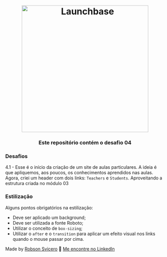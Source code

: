 <h1 align="center">
    <img alt="Launchbase" src="https://storage.googleapis.com/golden-wind/bootcamp-launchbase/logo.png" width="400px" />
</h1>

<h3 align="center">
  Este repositório contém o desafio 04
</h3>


### Desafios

4.1 - Esse é o início da criação de um site de aulas particulares. A ideia é que apliquemos, aos poucos, os conhecimentos aprendidos nas aulas. Agora, criei um header com dois links: `Teachers` e `Students`. Aproveitando a estrutura criada no módulo 03

### Estilização

Alguns pontos obrigatórios na estilização:

- Deve ser aplicado um background;
- Deve ser utilizada a fonte Roboto;
- Utilizar o conceito de `box-sizing`;
- Utilizar o `after` e o `transition` para aplicar um efeito visual nos links quando o mouse passar por cima.



Made by [Robson Svicero](https://www.svicero.com.br) :wave: [Me encontre no LinkedIn](https://www.linkedin.com/in/robertorobsonsvicero/)